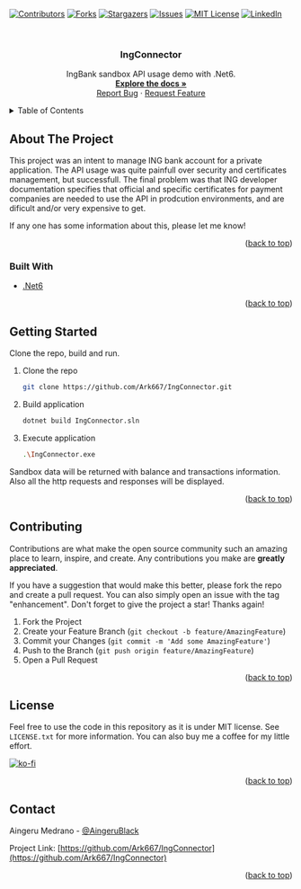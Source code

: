 <div id="top"></div>
<!--
*** Thanks for checking out the Best-README-Template. If you have a suggestion
*** that would make this better, please fork the repo and create a pull request
*** or simply open an issue with the tag "enhancement".
*** Don't forget to give the project a star!
*** Thanks again! Now go create something AMAZING! :D
-->



<!-- PROJECT SHIELDS -->
<!--
*** I'm using markdown "reference style" links for readability.
*** Reference links are enclosed in brackets [ ] instead of parentheses ( ).
*** See the bottom of this document for the declaration of the reference variables
*** for contributors-url, forks-url, etc. This is an optional, concise syntax you may use.
*** https://www.markdownguide.org/basic-syntax/#reference-style-links
-->
[![Contributors][contributors-shield]][contributors-url]
[![Forks][forks-shield]][forks-url]
[![Stargazers][stars-shield]][stars-url]
[![Issues][issues-shield]][issues-url]
[![MIT License][license-shield]][license-url]
[![LinkedIn][linkedin-shield]][linkedin-url]



<!-- PROJECT LOGO -->
<br />
<div align="center">
  <!-- <a href="https://github.com/Ark667/IngConnector">
    <img src="images/logo.png" alt="Logo" width="80" height="80">
  </a> -->

<h3 align="center">IngConnector</h3>

  <p align="center">
    IngBank sandbox API usage demo with .Net6.
    <br />
    <a href="https://github.com/Ark667/IngConnector"><strong>Explore the docs »</strong></a>
    <br />    
    <a href="https://github.com/Ark667/IngConnector/issues">Report Bug</a>
    ·
    <a href="https://github.com/Ark667/IngConnector/issues">Request Feature</a>
  </p>
</div>



<!-- TABLE OF CONTENTS -->
<details>
  <summary>Table of Contents</summary>
  <ol>
    <li>
      <a href="#about-the-project">About The Project</a>
      <ul>
        <li><a href="#built-with">Built With</a></li>
      </ul>
    </li>
    <li><a href="#getting-started">Getting Started</a></li>
    <li><a href="#contributing">Contributing</a></li>
    <li><a href="#license">License</a></li>
    <li><a href="#contact">Contact</a></li>
  </ol>
</details>



<!-- ABOUT THE PROJECT -->
## About The Project

<!-- [![Product Name Screen Shot][product-screenshot]](https://example.com) -->

This project was an intent to manage ING bank account for a private application. The API usage was quite painfull over security and certificates management, but successfull. The final problem was that ING developer documentation specifies that official and specific certificates for payment companies are needed to use the API in prodcution environments, and are dificult and/or very expensive to get.

If any one has some information about this, please let me know!

<p align="right">(<a href="#top">back to top</a>)</p>



### Built With

* [.Net6](https://dotnet.microsoft.com/download/dotnet/6.0)

<p align="right">(<a href="#top">back to top</a>)</p>



<!-- GETTING STARTED -->
## Getting Started

Clone the repo, build and run.

1. Clone the repo

   ```sh
   git clone https://github.com/Ark667/IngConnector.git
   ```

2. Build application

   ```sh
   dotnet build IngConnector.sln
   ```

3. Execute application

   ```sh
   .\IngConnector.exe
   ```

Sandbox data will be returned with balance and transactions information. Also all the http requests and responses will be displayed.

<p align="right">(<a href="#top">back to top</a>)</p>


<!-- CONTRIBUTING -->
## Contributing

Contributions are what make the open source community such an amazing place to learn, inspire, and create. Any contributions you make are **greatly appreciated**.

If you have a suggestion that would make this better, please fork the repo and create a pull request. You can also simply open an issue with the tag "enhancement".
Don't forget to give the project a star! Thanks again!

1. Fork the Project
2. Create your Feature Branch (`git checkout -b feature/AmazingFeature`)
3. Commit your Changes (`git commit -m 'Add some AmazingFeature'`)
4. Push to the Branch (`git push origin feature/AmazingFeature`)
5. Open a Pull Request

<p align="right">(<a href="#top">back to top</a>)</p>



<!-- LICENSE -->
## License

Feel free to use the code in this repository as it is under MIT license. See `LICENSE.txt` for more information. You can also buy me a coffee for my little effort.

[![ko-fi](https://ko-fi.com/img/githubbutton_sm.svg)](https://ko-fi.com/I2I16OYC5)

<p align="right">(<a href="#top">back to top</a>)</p>



<!-- CONTACT -->
## Contact

Aingeru Medrano - [@AingeruBlack](https://twitter.com/AingeruBlack) <!-- - email@email_client.com -->

Project Link: [https://github.com/Ark667/IngConnector](https://github.com/Ark667/IngConnector)

<p align="right">(<a href="#top">back to top</a>)</p>



<!-- ACKNOWLEDGMENTS
## Acknowledgments

* []()
* []()
* []()

<p align="right">(<a href="#top">back to top</a>)</p>
 -->



<!-- MARKDOWN LINKS & IMAGES -->
<!-- https://www.markdownguide.org/basic-syntax/#reference-style-links -->
[contributors-shield]: https://img.shields.io/github/contributors/Ark667/IngConnector.svg?style=for-the-badge
[contributors-url]: https://github.com/Ark667/IngConnector/graphs/contributors
[forks-shield]: https://img.shields.io/github/forks/Ark667/IngConnector.svg?style=for-the-badge
[forks-url]: https://github.com/Ark667/IngConnector/network/members
[stars-shield]: https://img.shields.io/github/stars/Ark667/IngConnector.svg?style=for-the-badge
[stars-url]: https://github.com/Ark667/IngConnector/stargazers
[issues-shield]: https://img.shields.io/github/issues/Ark667/IngConnector.svg?style=for-the-badge
[issues-url]: https://github.com/Ark667/IngConnector/issues
[license-shield]: https://img.shields.io/github/license/Ark667/IngConnector.svg?style=for-the-badge
[license-url]: https://github.com/Ark667/IngConnector/blob/master/LICENSE.txt
[linkedin-shield]: https://img.shields.io/badge/-LinkedIn-black.svg?style=for-the-badge&logo=linkedin&colorB=555
[linkedin-url]: https://www.linkedin.com/in/aingeru/
[product-screenshot]: images/screenshot.png
